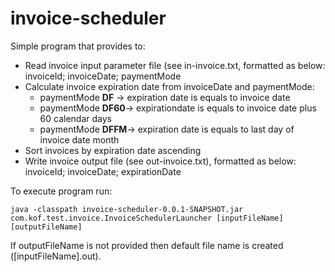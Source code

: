 invoice-scheduler
=================

Simple program that provides to:

<ul>
  <li>Read invoice input parameter file (see in-invoice.txt, formatted as below:
    <br>
    invoiceId; invoiceDate; paymentMode
  </li>
  <li>Calculate invoice expiration date from invoiceDate and paymentMode:
    <ul>
      <li>paymentMode <b>DF</b> -&gt; expiration date is equals to invoice date</li>
      <li>paymentMode <b>DF60</b>-&gt; expirationdate is equals to invoice date plus 60 calendar days</li>
      <li>paymentMode <b>DFFM</b>-&gt; expiration date is equals to last day of invoice date month</li>
    </ul>
  </li>
  <li>Sort invoices by expiration date ascending</li>
  <li>Write invoice output file (see out-invoice.txt), formatted as below:
    <br>
    invoiceId; invoiceDate; expirationDate
  </li>
</ul>

To execute program run:

<code>java -classpath invoice-scheduler-0.0.1-SNAPSHOT.jar com.kof.test.invoice.InvoiceSchedulerLauncher [inputFileName] [outputFileName]</code>

If outputFileName is not provided then default file name is created ([inputFileName].out).
